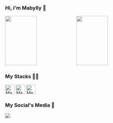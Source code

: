 ### Hi, i'm Mabylly 👋

<div style = "display: inline_block">
  <img width="45%" height="160em"  src = "https://github-readme-stats.vercel.app/api?username=Mabylly&show_icons=true&theme=cobalt2&include_all_commits=true&count_private=true"/>
  <img width="45%" height="160em"  src = "https://github-readme-stats.vercel.app/api/top-langs/?username=Mabylly&layout=compact&theme=cobalt2"/>
</div>

### My Stacks 👩‍💻
<div style = "display: inline_block" >
  <img src = "https://cdn.jsdelivr.net/gh/devicons/devicon/icons/c/c-line.svg" align =" center" alt = "Maby-c" height="30" widht = "40"  />
  <img src = "https://cdn.jsdelivr.net/gh/devicons/devicon/icons/python/python-original.svg" align =" center" alt = "Maby-Python" height="30" widht = "40"  />
  <img src = "https://cdn.jsdelivr.net/gh/devicons/devicon/icons/mysql/mysql-plain-wordmark.svg" align =" center" alt = "Maby-SQL" height="30" widht = "40"  />
</div>

### My Social's Media 🤖
<div>
 <a href = "https://www.linkedin.com/in/mabylly-neres-3072b5246" target = "_blank"><img src = "https://img.shields.io/badge/LinkedIn-0077B5?style=for-the-badge&logo=linkedin&logoColor=white" target = "_blank">
</div>
